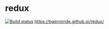 # redux
[![Build status](https://ci.appveyor.com/api/projects/status/yryr75yr3o0bmltv?svg=true)](https://ci.appveyor.com/project/Tigerminde/redux)
https://tigerminde.github.io/redux/

